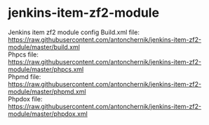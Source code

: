 # jenkins-item-zf2-module
Jenkins item zf2 module config
Build.xml file: <br />
https://raw.githubusercontent.com/antonchernik/jenkins-item-zf2-module/master/build.xml <br />
Phpcs file: <br />
https://raw.githubusercontent.com/antonchernik/jenkins-item-zf2-module/master/phpcs.xml <br />
Phpmd file: <br />
https://raw.githubusercontent.com/antonchernik/jenkins-item-zf2-module/master/phpmd.xml <br />
Phpdox file: <br />
https://raw.githubusercontent.com/antonchernik/jenkins-item-zf2-module/master/phpdox.xml <br />
